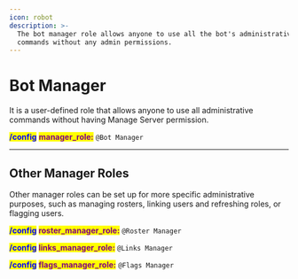 ```yaml
---
icon: robot
description: >-
  The bot manager role allows anyone to use all the bot's administrative
  commands without any admin permissions.
---
```


# Bot Manager

It is a user-defined role that allows anyone to use all administrative commands without having Manage Server permission.

<mark style="color:blue;">**/config**</mark> <mark style="color:purple;">**manager\_role:**</mark> `@Bot Manager`

***

## Other Manager Roles

Other manager roles can be set up for more specific administrative purposes, such as managing rosters, linking users and refreshing roles, or flagging users.

<mark style="color:blue;">**/config**</mark>**&#x20;**<mark style="color:purple;">**roster\_manager\_role:**</mark> `@Roster Manager`

<mark style="color:blue;">**/config**</mark>**&#x20;**<mark style="color:purple;">**links\_manager\_role:**</mark> `@Links Manager`

<mark style="color:blue;">**/config**</mark>**&#x20;**<mark style="color:purple;">**flags\_manager\_role:**</mark> `@Flags Manager`
